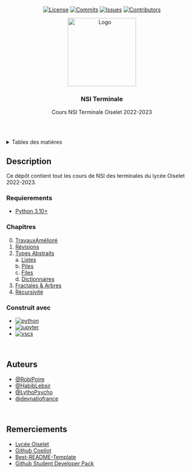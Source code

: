 <a name="readme-top"></a>

<br />
<div align="center">

[![License][license-shield]][license-url]
[![Commits][commits-shield]][commits-url]
[![Issues][issues-shield]][issues-url]
[![Contributors][contributors-shield]][contributors-url]

  <a href="https://lycee-oiselet.fr">
    <img src="https://lycee-oiselet.fr/images/logo/oiselet-transparent.png" alt="Logo" width="180" height="180">
  </a>

<h3 align="center">NSI Terminale</h3>

  <p align="center">
    Cours NSI Terminale Oiselet 2022-2023
  </p>
</div>

<br/><br/>

<details>
  <summary>Tables des matières</summary>
  <ol>
    <li>
      <a href="#description">Description</a>
      <ul>
        <li><a href="#requierements">Requierements</a></li>
      </ul>
      <ul>
        <li><a href="#chapitres">Chapitres</a></li>
      </ul>
      <ul>
        <li><a href="#construit-avec">Construit avec</a></li>
      </ul>
    </li>
    <li><a href="#auteurs">Auteurs</a></li>
    <li><a href="#remerciements">Remerciements</a></li>

  </ol>
</details>

<!-- ABOUT THE PROJECT -->

## Description

Ce dépôt contient tout les cours de NSI des terminales du lycée Oiselet 2022-2023.
<br/>

### Requierements

-   [Python 3.10+](https://peps.python.org/pep-0619/)

### Chapitres

0. [TravauxAmélioré](https://github.com/RobiPoire/NSI-Terminale/blob/main/C0_Améliorations)
1. [Révisions](https://github.com/RobiPoire/NSI-Terminale/blob/main/C1_Révisions)
2. [Types Abstraits](https://github.com/RobiPoire/NSI-Terminale/blob/main/C2_Types_Abstraits) <br>
   a. [Listes](https://github.com/RobiPoire/NSI-Terminale/blob/main/C2_Types_Abstraits/Listes) <br>
   b. [Piles](https://github.com/RobiPoire/NSI-Terminale/blob/main/C2_Types_Abstraits/Piles) <br>
   c. [Files](https://github.com/RobiPoire/NSI-Terminale/blob/main/C2_Types_Abstraits/Files) <br>
   d. [Dictionnaires](https://github.com/RobiPoire/NSI-Terminale/blob/main/C2_Types_Abstraits/Dictionnaires) <br>
3. [Fractales & Arbres](https://github.com/RobiPoire/NSI-Terminale/blob/main/C3_Fractales_Arbres) <br>
4. [Récursivité](https://github.com/RobiPoire/NSI-Terminale/blob/Exercices-Récursivité/C4_Récursivité) <br>


### Construit avec

-   [![python][python]][python-url]
-   [![jupyter][jupyter]][jupyter-url]
-   [![vscs][vscs]][vscs-url]

<br/>

## Auteurs

-   [@RobiPoire](https://github.com/RobiPoire)
-   [@HabibLebsir](https://github.com/HabibLebsir)
-   [@LythoPsycho](https://github.com/LythoPsycho)
-   [@devnatiofrance](https://github.com/devnatiofrance)

<br/>

## Remerciements

-   [Lycée Oiselet](https://lycee-oiselet.fr)
-   [Github Copilot](https://copilot.github.com)
-   [Best-README-Template](https://github.com/othneildrew/Best-README-Template)
-   [Github Student Developer Pack](https://education.github.com/pack)

<!-- MARKDOWN LINKS & IMAGES -->

[python]: https://img.shields.io/badge/Python-14354C?style=for-the-badge&logo=python&logoColor=white
[python-url]: https://www.python.org/
[vscs]: https://img.shields.io/badge/Visual%20Studio%20Code-007ACC?style=for-the-badge&logo=visual-studio-code&logoColor=white
[vscs-url]: https://code.visualstudio.com/
[jupyter]: https://img.shields.io/badge/Jupyter-F37626?style=for-the-badge&logo=jupyter&logoColor=white
[jupyter-url]: https://jupyter.org/
[license-shield]: https://img.shields.io/github/license/RobiPoire/NSI-Terminale.svg?style=for-the-badge
[license-url]: https://github.com/RobiPoire/NSI-Terminale/blob/main/LICENSE
[commits-shield]: https://img.shields.io/github/last-commit/RobiPoire/NSI-Terminale?style=for-the-badge
[commits-url]: https://github.com/RobiPoire/NSI-Terminale/commits/main
[issues-shield]: https://img.shields.io/github/issues/RobiPoire/NSI-Terminale?style=for-the-badge
[issues-url]: https://github.com/RobiPoire/NSI-Terminale/issues
[contributors-shield]: https://img.shields.io/github/contributors/RobiPoire/NSI-Terminale?style=for-the-badge
[contributors-url]: https://github.com/RobiPoire/NSI-Terminale/graphs/contributors
